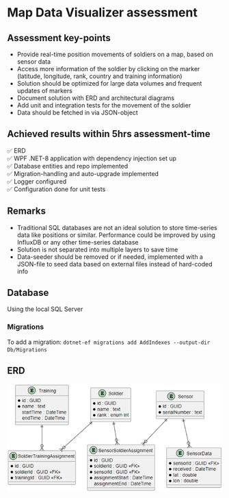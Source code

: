 ﻿# **Map Data Visualizer** assessment

## Assessment key-points
- Provide real-time position movements of soldiers on a map, based on sensor data
- Access more information of the soldier by clicking on the marker (latitude, longitude, rank, country and training information)
- Solution should be optimized for large data volumes and frequent updates of markers
- Document solution with ERD and architectural diagrams
- Add unit and integration tests for the movement of the soldier
- Data should be fetched in via JSON-object

## Achieved results within 5hrs assessment-time
✅ ERD  
✅ WPF .NET-8 application with dependency injection set up    
✅ Database entities and repo implemented  
✅ Migration-handling and auto-upgrade implemented  
✅ Logger configured  
✅ Configuration done for unit tests

## Remarks
- Traditional SQL databases are not an ideal solution to store time-series data like positions or similar. Performance could be improved by using InfluxDB or any other time-series database
- Solution is not separated into multiple layers to save time  
- Data-seeder should be removed or if needed, implemented with a JSON-file to seed data based on external files instead of hard-coded info

## Database
Using the local SQL Server
### Migrations
To add a migration:
`dotnet-ef migrations add AddIndexes --output-dir Db/Migrations`

## ERD
![ERD](doc/DB-ERD.png)
